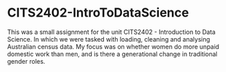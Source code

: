 # CITS2402-IntroToDataScience

This was a small assignment for the unit CITS2402 - Introduction to Data Science. In which we were tasked with loading, cleaning and analysing Australian census data. My focus was on whether women do more unpaid domestic work than men, and is there a generational change in traditional gender roles.
